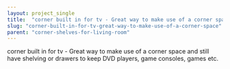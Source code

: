 ```yaml
---
layout: project_single
title:  "corner built in for tv - Great way to make use of a corner space and still have shelving or drawers to keep DVD players, game consoles, games etc."
slug: "corner-built-in-for-tv-great-way-to-make-use-of-a-corner-space"
parent: "corner-shelves-for-living-room"
---
```

corner built in for tv - Great way to make use of a corner space and still have shelving or drawers to keep DVD players, game consoles, games etc.